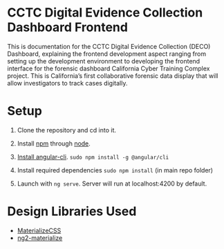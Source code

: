 # CCTC Digital Evidence Collection Dashboard Frontend

This is documentation for the CCTC Digital Evidence Collection (DECO) Dashboard, explaining the frontend development aspect ranging from setting up the development environment to developing the frontend interface for the forensic dashboard California Cyber Training Complex project. This is California’s first collaborative forensic data display that will allow investigators to track cases digitally.

# Setup

1. Clone the repository and cd into it.

2. Install [npm](https://www.npmjs.com/package/npm) through [node](https://nodejs.org/en/).

3. [Install angular-cli](https://cli.angular.io/). `sudo npm install -g @angular/cli`
       
4. Install required dependencies
       `sudo npm install` (in main repo folder)

5. Launch with `ng serve`. Server will run at localhost:4200 by default.

# Design Libraries Used
* [MaterializeCSS](http://materializecss.com/)
* [ng2-materialize](https://sherweb.github.io/ng2-materialize/button/)



